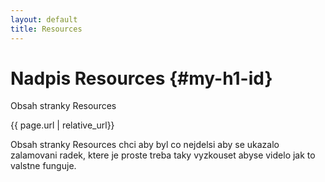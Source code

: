 ```yaml
---
layout: default
title: Resources
---
```

# Nadpis Resources   {#my-h1-id}

Obsah stranky Resources

{{ page.url | relative_url}}

Obsah stranky Resources chci aby byl co nejdelsi aby se ukazalo zalamovani radek, 
ktere je proste treba taky vyzkouset abyse videlo jak to valstne funguje.

